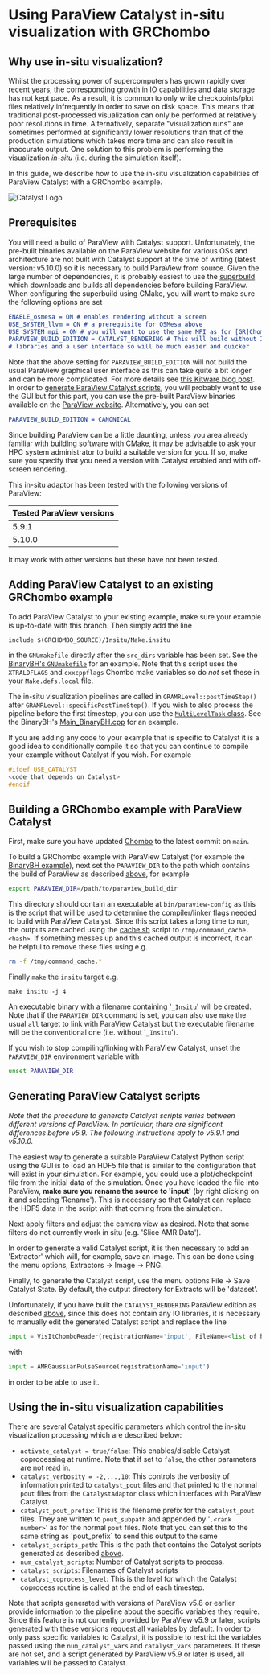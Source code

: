 # Using ParaView Catalyst in-situ visualization with GRChombo

## Why use in-situ visualization?

Whilst the processing power of supercomputers has grown rapidly over recent
years, the corresponding growth in IO capabilities and data storage has not kept
pace. As a result, it is common to only write checkpoints/plot files relatively
infrequently in order to save on disk space. This means that traditional 
post-processed visualization can only be performed at relatively poor 
resolutions in time. Alternatively, separate "visualization runs" are sometimes
performed at significantly lower resolutions than that of the production
simulations which takes more time and can also result in inaccurate output. One
solution to this problem is performing the visualization _in-situ_ (i.e. during
the simulation itself).

In this guide, we describe how to use the in-situ visualization capabilities of
ParaView Catalyst with a GRChombo example.

![Catalyst Logo](https://www.paraview.org/Wiki/images/8/8a/CatalystLogo.png)

## Prerequisites

You will need a build of ParaView with Catalyst support. Unfortunately, the 
pre-built binaries available on the ParaView website for various OSs and 
architecture are not built with Catalyst support at the time of writing 
(latest version: v5.10.0) so it is necessary to build ParaView from source.
Given the large number of dependencies, it is probably easiest to use the 
[superbuild](https://gitlab.kitware.com/paraview/paraview-superbuild/) 
which downloads and builds all dependencies before building ParaView. When
configuring the superbuild using CMake, you will want to make sure the following
options are set
```cmake
ENABLE_osmesa = ON # enables rendering without a screen
USE_SYSTEM_llvm = ON # a prerequisite for OSMesa above
USE_SYSTEM_mpi = ON # you will want to use the same MPI as for [GR]Chombo
PARAVIEW_BUILD_EDITION = CATALYST_RENDERING # This will build without IO
# libraries and a user interface so will be much easier and quicker
```
Note that the above setting for `PARAVIEW_BUILD_EDITION` will not build
the usual ParaView graphical user interface as this can take quite a bit longer
and can be more complicated. For more details see 
[this Kitware blog post](https://www.kitware.com/paraview-editions/). In order
to [generate ParaView Catalyst scripts](#generating-paraview-catalyst-scripts), 
you will probably want to use the GUI but for this part, you can use the
pre-built ParaView binaries available on the [ParaView
website](https://www.paraview.org/download/). Alternatively, you can set 
```cmake
PARAVIEW_BUILD_EDITION = CANONICAL
```

Since building ParaView can be a little daunting, unless you area already 
familiar with building software with CMake, it may be advisable to ask
your HPC system administrator to build a suitable version for you. If so, make
sure you specify that you need a version with Catalyst enabled and with 
off-screen rendering.

This in-situ adaptor has been tested with the following versions of ParaView:

| Tested ParaView versions |
| --- |
| 5.9.1 |
| 5.10.0 |

It may work with other versions but these have not been tested.

## Adding ParaView Catalyst to an existing GRChombo example

To add ParaView Catalyst to your existing example, make sure your example is 
up-to-date with this branch. Then simply add the line
```make
include $(GRCHOMBO_SOURCE)/Insitu/Make.insitu
```
in the `GNUmakefile` directly after the `src_dirs` variable has been set. See 
the [BinaryBH's `GNUmakefile`](../../Examples/BinaryBH/GNUmakefile) for an
example. Note that this script uses the `XTRALDFLAGS` and `cxxcppflags` Chombo
make variables so do *not* set these in your `Make.defs.local` file.

The in-situ visualization pipelines are called in 
`GRAMRLevel::postTimeStep()` after `GRAMRLevel::specificPostTimeStep()`.
If you wish to also process the pipeline before the first timestep, 
you can use the [`MultiLevelTask` class](../utils/MultiLevelTask.hpp). See the 
BinaryBH's [Main_BinaryBH.cpp](../../Examples/BinaryBH/Main_BinaryBH.cpp) for 
an example. 

If you are adding any code to your example that is specific to
Catalyst it is a good idea to conditionally compile it so that you can continue
to compile your example without Catalyst if you wish. For example
```cpp
#ifdef USE_CATALYST
<code that depends on Catalyst>
#endif
```


## Building a GRChombo example with ParaView Catalyst

First, make sure you have updated [Chombo](https://github.com/GRChombo/Chombo) 
to the latest commit on `main`.

To build a GRChombo example with ParaView Catalyst (for example the [BinaryBH
example](../../Examples/BinaryBH/)), next set the `PARAVIEW_DIR` to the path
which contains the build of ParaView as described [above](#prerequisites), for
example
```bash
export PARAVIEW_DIR=/path/to/paraview_build_dir
```
This directory should contain an executable at `bin/paraview-config` as this is
the script that will be used to determine the compiler/linker flags needed to
build with ParaView Catalyst. Since this script takes a long time to run, the
outputs are cached using the [cache.sh](./cache.sh) script to 
`/tmp/command_cache.<hash>`. If something messes up and this cached output is
incorrect, it can be helpful to remove these files using e.g.
```bash
rm -f /tmp/command_cache.*
```

Finally `make` the `insitu` target e.g.
```
make insitu -j 4
```
An executable binary with a filename containing '`_Insitu`' will be created. 
Note that if the `PARAVIEW_DIR` command is set, you can also use `make` the 
usual `all` target to link with ParaView Catalyst but the executable filename
will be the conventional one (i.e. without '`_Insitu`').

If you wish to stop compiling/linking with ParaView Catalyst, unset the 
`PARAVIEW_DIR` environment variable with
```bash
unset PARAVIEW_DIR
```


## Generating ParaView Catalyst scripts

_Note that the procedure to generate Catalyst scripts varies between different
versions of ParaView. In particular, there are significant differences before
v5.9. The following instructions apply to v5.9.1 and v5.10.0._

The easiest way to generate a suitable ParaView Catalyst Python script using the
GUI is to load an HDF5 file that is similar to the configuration that will exist
in your simulation. For example, you could use a plot/checkpoint file from the
initial data of the simulation. Once you have loaded the file into ParaView,
**make sure you rename the source to 'input'** (by right clicking on it and
selecting 'Rename'). This is necessary so that Catalyst can replace the HDF5
data in the script with that coming from the simulation. 

Next apply filters and adjust the camera view as desired. Note that some filters
do not currently work in situ (e.g. 'Slice AMR Data').

In order to generate a valid Catalyst script, it is then necessary to add an 
'Extractor' which will, for example, save an image. This can be done using the
menu options, Extractors → Image → PNG.

Finally, to generate the Catalyst script, use the menu options File → 
Save Catalyst State. By default, the output directory for Extracts will be
'dataset'.

Unfortunately, if you have built the `CATALYST_RENDERING` ParaView edition
as described [above](#prerequisites), since this does not contain any IO 
libraries, it is necessary to manually edit the generated Catalyst script
and replace the line
```python
input = VisItChomboReader(registrationName='input', FileName=<list of hdf5 files>)
```
with
```python
input = AMRGaussianPulseSource(registrationName='input')
```
in order to be able to use it.

## Using the in-situ visualization capabilities

There are several Catalyst specific parameters which control the in-situ
visualization processing which are described below:
 * `activate_catalyst = true/false`: This enables/disable Catalyst coprocessing
 at runtime. Note that if set to `false`, the other parameters are not read in.
 * `catalyst_verbosity = -2,...,10`: This controls the verbosity of information printed
 to `catalyst_pout` files and that printed to the normal `pout` files from
 the `CatalystAdaptor` class which interfaces with ParaView Catalyst.
 * `catalyst_pout_prefix`: This is the filename prefix for the `catalyst_pout`
 files. They are written to `pout_subpath` and appended by '`.<rank number>`' 
 as for the normal `pout` files. Note that you can set this to the same
 string as 'pout_prefix` to send this output to the same
 * `catalyst_scripts_path`: This is the path that contains the Catalyst scripts
 generated as described [above](#generating-paraview-catalyst-scripts).
 * `num_catalyst_scripts`: Number of Catalyst scripts to process.
 * `catalyst_scripts`: Filenames of Catalyst scripts
 * `catalyst_coprocess_level`: This is the level for which the Catalyst
 coprocess routine is called at the end of each timestep.
 
Note that scripts generated with versions of ParaView v5.8 or earlier provide 
information to the pipeline about the specific variables they require. Since 
this feature is not currently provided by ParaView v5.9 or later, scripts
generated with these versions request all variables by default. In order to
only pass specific variables to Catalyst, it is possible to restrict the 
variables passed using the `num_catalyst_vars` and `catalyst_vars` parameters.
If these are not set, and a script generated by ParaView v5.9 or later is used,
all variables will be passed to Catalyst.
